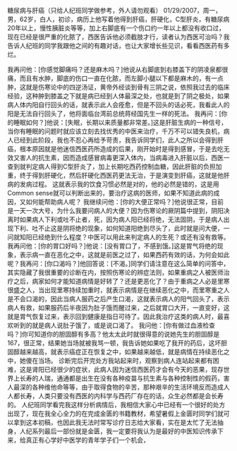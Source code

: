糖尿病与肝癌（只给人纪班同学做参考，外人请勿观看）
01/29/2007，周一，男，62岁，白人，初诊，病历上他写着他得到肝癌，肝硬化，C型肝炎，有糖尿病20年以上，慢性胰脏炎等等，加上右脚底有一个伤口约一年以上都没有收口过，现在已经是很严重的化脓了，西医告诉他必须截肢才行，读者认为西医可治吗？我告诉人纪班的同学我跟他之间的有趣对话，也让大家增长些见识，看看西医药有多烂。
 
我再问他：[你感觉脚痛吗？还是麻木吗？]他说从右脚底到右膝盖下的阴凌泉都很痛，而且有水肿，脚底的伤口一直在化脓，而左脚小腿以下都是麻木的，有一点肿，这就是伤寒论中的四逆汤证，黄帝外经谈到骨有三阴之说，依照我过去的临床经验，这种肿到膝盖之下就是病已经到人体最深之处，也就是到了阴之极处，如果病人体内阳自行回头的话，就表示此人会痊愈，但是不回头的话必死，我看此人的阳是无法自行回头了，他将面临台湾前总统蒋经国先生一样的死法。
我再问：[你的睡眠如何？]他说：[失眠，长期以来质量都非常差。]这是肝脏生病的一种信号，当你有睡眠的问题时就应该立刻去找优秀的中医来治疗，千万不可以错失良机，病人已经到此阶段，我也不忍心再给予苛责，我告诉同学们，此人之所以会得到肝癌，根本原因就是他迷信西医药所造成的后果，刚开始时是得到感冒，于是去吃无效又害人的抗生素，因而造成感冒病毒更深入体内，当病毒进入肝脏以后，西医一查到就判定病人得到C型肝炎了，加上长期吃西药控制血糖，因此肝脏的负担加重，终于得到肝硬化，然后肝硬化西医药更法无治，于是演变到肝癌，这就是他肝病的发病过程。
 这就表示我的饮食习惯必然是对的，他的必然是错的，这是用Common sense就可以判断出来的，要治疗这病的医师，如果不知道此病的成因，又如何能帮助病人呢？
我继续问他：[你的大便正常吗？]他说很正常，目前是一天一次大号，为什么我要问病人的大便？因为伤寒论的厥阴篇中提到，阴阳决离时如果病人下利或吐不止者，死，因为病人阳已经将绝，无法固阴，于是病人出现下利、吐不止这是阴将绝的现象，如何知道阳绝到尽头了，此时就是问大便，一问就知阳已经绝到什么程度？中医可以用此来判定病人的生死？或还有没有救等。
我再问他：[你的胃口好吗？]他说：[没有胃口了，不感到饿。]这是胃气将绝的现象，表示病一直在恶化之中，这就是前医之过了，如果西药有效的话，为何会如此呢？我再问：[你口渴吗？]他回答说：[不渴。]同学们请注意在这么简单的问答中，其实隐藏了我很重要的诊断在内，按照伤寒论的辨症法则，如果重病之人被医师治疗之后，病家如何才能知道病情是好转了？还是更恶化了？由于重病之人必是里寒很盛之人，当出现里寒持续加重时，就表示病情是在继续恶化之中，而里寒重之人是不会口渴的，因此当病人服药之后产生口渴，这就表示病人的阳气回头了，表示病人有救，如果服药后半夜因为肚子饿而醒过来，之后就胃口大开，一直变好，这就是胃气恢复过来，表示回到健康是指日可待了。因此我治疗这类的病人时，最喜欢听到的就是病人说肚子饿了，或是说口渴了。
我问他：[你有做过血液检查吗？]你可知道你的胆固醇有多高？他太太此时就很得意的说她先生的胆固醇是167，很正常，结果她当场就被我骂一顿，我告诉她如果吃了我开的药后，这坏胆固醇越来越高，就表示癌症正在恢复之中，如果越来越低，就是病情在持续恶化之中，她傻在当场。
诊断完后开完处方我站起来时，观察到病人连站起来都有困难，这是肾阳已经很少的症状，此病人因为迷信西医药才会有今天的恶果，现存世界上长寿的人瑞，通通都是出生在没有各种疫苗与抗生素与各种控制性的假药，害人最深的各种维他命等等，由于取得食物的辛苦，那种艰辛的生活环境反而造成人人都长寿，人类只要没有西医的内科学与西药厂存在的话，众生必然都是会长寿的。
人纪班同学看完我这样分析病情后，我相信大家心中已经有一个很好的处方出现了，现在我全心全力的在完成金匮的书籍教材，希望暑假上金匮时同学们就可以拿到这本初稿，也因此我无法时常写诊疗日志给大家看，实在是太忙了无法抽身，人纪系列最后一部份就是金匮，我一定要将我认为是最好的中医知识传承下来，给真正有心学好中医学的青年学子们一个机会，